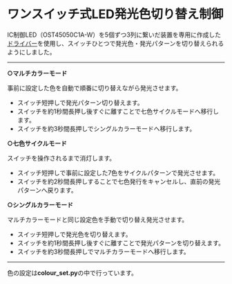 # ワンスイッチ式LED発光色切り替え制御
IC制御LED（OST45050C1A-W）を5個ずつ3列に繋いだ装置を専用に作成した[ドライバー](https://github.com/Razgriz-101/OST45050C1A-W-driver-for-Raspberry-Pi-Pico-RP2040-)を使用し、スイッチひとつで発光色・発光パターンを切り替えられるようにしました。
***
__○マルチカラーモード__

事前に設定した色を自動で順番に切り替えながら発光させます。

- スイッチ短押しで発光パターン切り替えます。
- スイッチを約1秒間長押し後すぐに離すことで七色サイクルモードへ移行します。
- スイッチを約3秒間長押しでシングルカラーモードへ移行します。

__○七色サイクルモード__

スイッチを操作されるまで消灯します。

- スイッチ短押しで事前に設定した7色をサイクルパターンで発光させます。
- スイッチを約2秒間長押しすることで七色発行をキャンセルし、直前の発光パターンへ戻ります。

__○シングルカラーモード__

マルチカラーモードと同じ設定色を手動で切り替え発光させます。

- スイッチ短押しで発光色を切り替えます。
- スイッチを約1秒間長押し後すぐに離すことで発光パターンを切り替えます。
- スイッチを約3秒間長押しでマルチカラーモードへ移行します。
  
***
色の設定は**colour_set.py**の中で行っています。